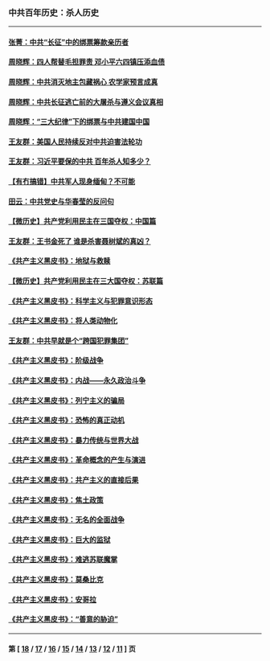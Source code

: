 ### 中共百年历史：杀人历史
---
#### [张菁：中共“长征”中的绑票筹款亲历者](../../pages/nf1176106/n13003575.md) 
#### [周晓辉：四人帮替毛担罪责 邓小平六四镇压添血债](../../pages/nf1176106/n12996229.md) 
#### [周晓辉：中共消灭地主包藏祸心 农学家预言成真](../../pages/nf1176106/n12958960.md) 
#### [周晓辉：中共长征逃亡前的大屠杀与遵义会议真相](../../pages/nf1176106/n12888747.md) 
#### [周晓辉：“三大纪律”下的绑票与中共建国中国](../../pages/nf1176106/n12882305.md) 
#### [王友群：美国人民持续反对中共迫害法轮功](../../pages/nf1176106/n12849121.md) 
#### [王友群：习近平要保的中共 百年杀人知多少？](../../pages/nf1176106/n12833861.md) 
#### [【有冇搞错】中共军人现身缅甸？不可能](../../pages/nf1176106/n12773250.md) 
#### [田云：中共党史与华春莹的反问句](../../pages/nf1176106/n12765178.md) 
#### [【微历史】共产党利用民主在三国夺权：中国篇](../../pages/nf1176106/n12740955.md) 
#### [王友群：王书金死了 谁是杀害聂树斌的真凶？](../../pages/nf1176106/n12728677.md) 
#### [《共产主义黑皮书》：地狱与救赎](../../pages/nf1176106/n12705614.md) 
#### [【微历史】共产党利用民主在三大国夺权：苏联篇](../../pages/nf1176106/n12707756.md) 
#### [《共产主义黑皮书》：科学主义与犯罪意识形态](../../pages/nf1176106/n12700684.md) 
#### [《共产主义黑皮书》：将人类动物化](../../pages/nf1176106/n12696212.md) 
#### [王友群：中共早就是个“跨国犯罪集团”](../../pages/nf1176106/n12696339.md) 
#### [《共产主义黑皮书》：阶级战争](../../pages/nf1176106/n12690702.md) 
#### [《共产主义黑皮书》：内战——永久政治斗争](../../pages/nf1176106/n12685891.md) 
#### [《共产主义黑皮书》：列宁主义的骗局](../../pages/nf1176106/n12671223.md) 
#### [《共产主义黑皮书》：恐怖的真正动机](../../pages/nf1176106/n12666294.md) 
#### [《共产主义黑皮书》：暴力传统与世界大战](../../pages/nf1176106/n12660322.md) 
#### [《共产主义黑皮书》：革命概念的产生与演进](../../pages/nf1176106/n12655045.md) 
#### [《共产主义黑皮书》：共产主义的直接后果](../../pages/nf1176106/n12644821.md) 
#### [《共产主义黑皮书》：焦土政策](../../pages/nf1176106/n12640254.md) 
#### [《共产主义黑皮书》：无名的全面战争](../../pages/nf1176106/n12633845.md) 
#### [《共产主义黑皮书》：巨大的监狱](../../pages/nf1176106/n12623116.md) 
#### [《共产主义黑皮书》：难逃苏联魔掌](../../pages/nf1176106/n12613254.md) 
#### [《共产主义黑皮书》：莫桑比克](../../pages/nf1176106/n12596409.md) 
#### [《共产主义黑皮书》：安哥拉](../../pages/nf1176106/n12585438.md) 
#### [《共产主义黑皮书》：“善意的胁迫”](../../pages/nf1176106/n12575454.md) 

---
#### 第 [ [18](./18.md) / [17](./17.md) / [16](./16.md) / [15](./15.md) / [14](./14.md) / [13](./13.md) / [12](./12.md) / [11](./11.md) ] 页

